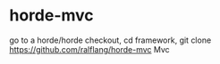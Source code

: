 # horde-mvc
go to a horde/horde checkout, cd framework, git clone https://github.com/ralflang/horde-mvc Mvc
